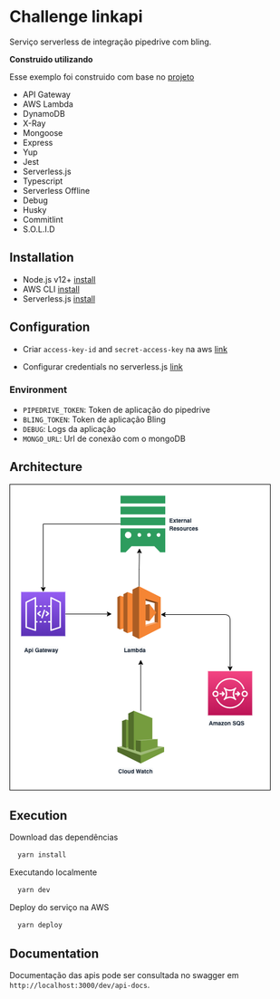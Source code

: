 # Challenge linkapi

Serviço serverless de integração pipedrive com bling.

**Construido utilizando**

Esse exemplo foi construido com base no [projeto](https://github.com/inovedev/serverless-architecture-boilerplate)

- API Gateway
- AWS Lambda
- DynamoDB
- X-Ray
- Mongoose
- Express
- Yup
- Jest
- Serverless.js
- Typescript
- Serverless Offline
- Debug
- Husky
- Commitlint
- S.O.L.I.D

## Installation

 - Node.js v12+ [install](https://nodejs.org/en/download/)
 - AWS CLI [install](https://docs.aws.amazon.com/cli/latest/userguide/cli-chap-install.html)
 - Serverless.js [install](https://www.serverless.com/framework/docs/getting-started/)

## Configuration
- Criar `access-key-id` and `secret-access-key` na aws [link](https://aws.amazon.com/blogs/security/wheres-my-secret-access-key/)

- Configurar credentials no serverless.js [link](https://www.serverless.com/framework/docs/providers/aws/cli-reference/config-credentials/)

### Environment
- `PIPEDRIVE_TOKEN`: Token de aplicação do pipedrive
- `BLING_TOKEN`:  Token de aplicação Bling
- `DEBUG`: Logs da aplicação
- `MONGO_URL`: Url de conexão com o mongoDB

## Architecture

![architecture](./assets/architecture.png)

## Execution

 Download das dependências

```bash
  yarn install
```

Executando localmente

```bash
  yarn dev
```

Deploy do serviço na AWS

```bash
  yarn deploy
```

## Documentation
Documentação das apis pode ser consultada no swagger em `http://localhost:3000/dev/api-docs`.



